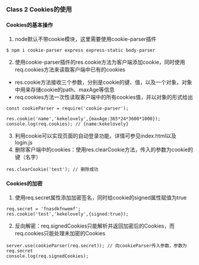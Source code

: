 ### Class 2 Cookies的使用
#### Cookies的基本操作
1. node默认不带cookie模块，这里需要使用cookie-parser插件
```
$ npm i cookie-parser express express-static body-parser
```
2. 使用cookie-parser插件的res.cookie方法为客户端添加cookie，同时使用req.cookies方法来读取客户端中已有的cookies
- res.cookie方法接收三个参数，分别是cookie的键、值，以及一个对象，对象中用来存储cookie的path、maxAge等信息
- req.cookies方法一次性读取客户端中的所有cookies值，并以对象的形式给出
```
const cookieParser = require('cookie-parser');

res.cookie('name','kekelovely',{maxAge:365*24*3600*1000});
console.log(req.cookies); // {name:kekelovely}
```
3. 利用cookie可以实现页面的自动登录功能，详情可参见index.html以及login.js
4. 删除客户端中的cookies：使用res.clearCookie方法，传入的参数为cookie的键（名字）
```
res.clearCookie('test'); // 删除成功
```
#### Cookies的加密
1. 使用req.secret属性添加加密签名，同时给cookie的signed属性赋值为true
```
req.secret = 'fnasdkfnwemf';
res.cookie('test','kekelovely',{signed:true});
```
2. 反向解密：req.signedCookies只能解析并返回加密后的Cookies，而req.cookies只能处理未加密的Cookies
```
server.use(cookieParser(req.secret)); // 向cookieParser传入参数，参数为req.secret
console.log(req.signedCookies);
```
